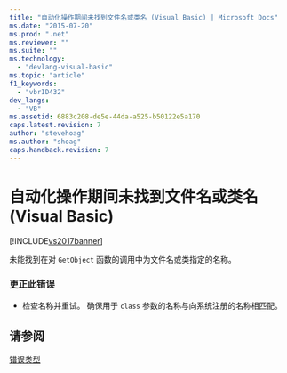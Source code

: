 ```yaml
---
title: "自动化操作期间未找到文件名或类名 (Visual Basic) | Microsoft Docs"
ms.date: "2015-07-20"
ms.prod: ".net"
ms.reviewer: ""
ms.suite: ""
ms.technology: 
  - "devlang-visual-basic"
ms.topic: "article"
f1_keywords: 
  - "vbrID432"
dev_langs: 
  - "VB"
ms.assetid: 6883c208-de5e-44da-a525-b50122e5a170
caps.latest.revision: 7
author: "stevehoag"
ms.author: "shoag"
caps.handback.revision: 7
---
```

# 自动化操作期间未找到文件名或类名 (Visual Basic)
[!INCLUDE[vs2017banner](../../../visual-basic/includes/vs2017banner.md)]

未能找到在对 `GetObject` 函数的调用中为文件名或类指定的名称。  
  
### 更正此错误  
  
-   检查名称并重试。  确保用于 `class` 参数的名称与向系统注册的名称相匹配。  
  
## 请参阅  
 [错误类型](../../../visual-basic/programming-guide/language-features/error-types.md)